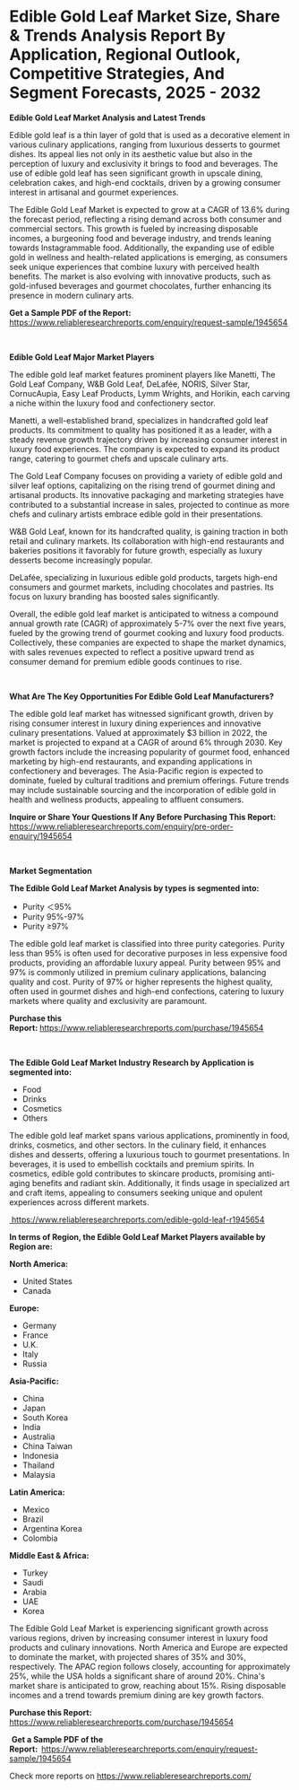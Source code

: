 <p><h1>Edible Gold Leaf Market Size, Share & Trends Analysis Report By Application, Regional Outlook, Competitive Strategies, And Segment Forecasts, 2025 - 2032</h1></p><p><strong>Edible Gold Leaf Market Analysis and Latest Trends</strong></p>
<p><p>Edible gold leaf is a thin layer of gold that is used as a decorative element in various culinary applications, ranging from luxurious desserts to gourmet dishes. Its appeal lies not only in its aesthetic value but also in the perception of luxury and exclusivity it brings to food and beverages. The use of edible gold leaf has seen significant growth in upscale dining, celebration cakes, and high-end cocktails, driven by a growing consumer interest in artisanal and gourmet experiences.</p><p>The Edible Gold Leaf Market is expected to grow at a CAGR of 13.6% during the forecast period, reflecting a rising demand across both consumer and commercial sectors. This growth is fueled by increasing disposable incomes, a burgeoning food and beverage industry, and trends leaning towards Instagrammable food. Additionally, the expanding use of edible gold in wellness and health-related applications is emerging, as consumers seek unique experiences that combine luxury with perceived health benefits. The market is also evolving with innovative products, such as gold-infused beverages and gourmet chocolates, further enhancing its presence in modern culinary arts.</p></p>
<p><strong>Get a Sample PDF of the Report:&nbsp;</strong> <a href="https://www.reliableresearchreports.com/enquiry/request-sample/1945654?utm_campaign=2102&utm_medium=2&utm_source=Github&utm_content=ia&utm_term=14022025&utm_id=edible-gold-leaf">https://www.reliableresearchreports.com/enquiry/request-sample/1945654</a></p>
<p>&nbsp;</p>
<p><strong>Edible Gold Leaf Major Market Players</strong></p>
<p><p>The edible gold leaf market features prominent players like Manetti, The Gold Leaf Company, W&B Gold Leaf, DeLafée, NORIS, Silver Star, CornucAupia, Easy Leaf Products, Lymm Wrights, and Horikin, each carving a niche within the luxury food and confectionery sector.</p><p>Manetti, a well-established brand, specializes in handcrafted gold leaf products. Its commitment to quality has positioned it as a leader, with a steady revenue growth trajectory driven by increasing consumer interest in luxury food experiences. The company is expected to expand its product range, catering to gourmet chefs and upscale culinary arts.</p><p>The Gold Leaf Company focuses on providing a variety of edible gold and silver leaf options, capitalizing on the rising trend of gourmet dining and artisanal products. Its innovative packaging and marketing strategies have contributed to a substantial increase in sales, projected to continue as more chefs and culinary artists embrace edible gold in their presentations.</p><p>W&B Gold Leaf, known for its handcrafted quality, is gaining traction in both retail and culinary markets. Its collaboration with high-end restaurants and bakeries positions it favorably for future growth, especially as luxury desserts become increasingly popular.</p><p>DeLafée, specializing in luxurious edible gold products, targets high-end consumers and gourmet markets, including chocolates and pastries. Its focus on luxury branding has boosted sales significantly.</p><p>Overall, the edible gold leaf market is anticipated to witness a compound annual growth rate (CAGR) of approximately 5-7% over the next five years, fueled by the growing trend of gourmet cooking and luxury food products. Collectively, these companies are expected to shape the market dynamics, with sales revenues expected to reflect a positive upward trend as consumer demand for premium edible goods continues to rise.</p></p>
<p>&nbsp;</p>
<p><strong>What Are The Key Opportunities For Edible Gold Leaf Manufacturers?</strong></p>
<p><p>The edible gold leaf market has witnessed significant growth, driven by rising consumer interest in luxury dining experiences and innovative culinary presentations. Valued at approximately $3 billion in 2022, the market is projected to expand at a CAGR of around 6% through 2030. Key growth factors include the increasing popularity of gourmet food, enhanced marketing by high-end restaurants, and expanding applications in confectionery and beverages. The Asia-Pacific region is expected to dominate, fueled by cultural traditions and premium offerings. Future trends may include sustainable sourcing and the incorporation of edible gold in health and wellness products, appealing to affluent consumers.</p></p>
<p><strong>Inquire or Share Your Questions If Any Before Purchasing This Report:</strong> <a href="https://www.reliableresearchreports.com/enquiry/pre-order-enquiry/1945654?utm_campaign=2102&utm_medium=2&utm_source=Github&utm_content=ia&utm_term=14022025&utm_id=edible-gold-leaf">https://www.reliableresearchreports.com/enquiry/pre-order-enquiry/1945654</a></p>
<p>&nbsp;</p>
<p><strong>Market Segmentation</strong></p>
<p><strong>The Edible Gold Leaf Market Analysis by types is segmented into:</strong></p>
<p><ul><li>Purity ＜95%</li><li>Purity 95%-97%</li><li>Purity ≥97%</li></ul></p>
<p><p>The edible gold leaf market is classified into three purity categories. Purity less than 95% is often used for decorative purposes in less expensive food products, providing an affordable luxury appeal. Purity between 95% and 97% is commonly utilized in premium culinary applications, balancing quality and cost. Purity of 97% or higher represents the highest quality, often used in gourmet dishes and high-end confections, catering to luxury markets where quality and exclusivity are paramount.</p></p>
<p><strong>Purchase this Report:&nbsp;</strong><a href="https://www.reliableresearchreports.com/purchase/1945654?utm_campaign=2102&utm_medium=2&utm_source=Github&utm_content=ia&utm_term=14022025&utm_id=edible-gold-leaf">https://www.reliableresearchreports.com/purchase/1945654</a></p>
<p>&nbsp;</p>
<p><strong>The Edible Gold Leaf Market Industry Research by Application is segmented into:</strong></p>
<p><ul><li>Food</li><li>Drinks</li><li>Cosmetics</li><li>Others</li></ul></p>
<p><p>The edible gold leaf market spans various applications, prominently in food, drinks, cosmetics, and other sectors. In the culinary field, it enhances dishes and desserts, offering a luxurious touch to gourmet presentations. In beverages, it is used to embellish cocktails and premium spirits. In cosmetics, edible gold contributes to skincare products, promising anti-aging benefits and radiant skin. Additionally, it finds usage in specialized art and craft items, appealing to consumers seeking unique and opulent experiences across different markets.</p></p>
<p><a href="https://www.reliableresearchreports.com/edible-gold-leaf-r1945654?utm_campaign=2102&utm_medium=2&utm_source=Github&utm_content=ia&utm_term=14022025&utm_id=edible-gold-leaf">&nbsp;https://www.reliableresearchreports.com/edible-gold-leaf-r1945654</a></p>
<p><strong>In terms of Region, the Edible Gold Leaf Market Players available by Region are:</strong></p>
<p>
    <p> <strong> North America: </strong>
        <ul>
            <li>United States</li>
            <li>Canada</li>
        </ul>
        </p> 
    <p> <strong> Europe: </strong>
        <ul>
            <li>Germany</li>
            <li>France</li>
            <li>U.K.</li>
            <li>Italy</li>
            <li>Russia</li>
        </ul>
        </p> 
    <p> <strong> Asia-Pacific: </strong>
        <ul>
            <li>China</li>
            <li>Japan</li>
            <li>South Korea</li>
            <li>India</li>
            <li>Australia</li>
            <li>China Taiwan</li>
            <li>Indonesia</li>
            <li>Thailand</li>
            <li>Malaysia</li>
        </ul>
        </p> 
    <p> <strong> Latin America: </strong>
        <ul>
            <li>Mexico</li>
            <li>Brazil</li>
            <li>Argentina Korea</li>
            <li>Colombia</li>
        </ul>
        </p> 
    <p> <strong> Middle East & Africa: </strong>
        <ul>
            <li>Turkey</li>
            <li>Saudi</li>
            <li>Arabia</li>
            <li>UAE</li>
            <li>Korea</li>
        </ul>
    </p>
    </p>
<p><p>The Edible Gold Leaf Market is experiencing significant growth across various regions, driven by increasing consumer interest in luxury food products and culinary innovations. North America and Europe are expected to dominate the market, with projected shares of 35% and 30%, respectively. The APAC region follows closely, accounting for approximately 25%, while the USA holds a significant share of around 20%. China's market share is anticipated to grow, reaching about 15%. Rising disposable incomes and a trend towards premium dining are key growth factors.</p></p>
<p><strong>Purchase this Report: </strong><a href="https://www.reliableresearchreports.com/purchase/1945654?utm_campaign=2102&utm_medium=2&utm_source=Github&utm_content=ia&utm_term=14022025&utm_id=edible-gold-leaf">https://www.reliableresearchreports.com/purchase/1945654</a></p>
<p>&nbsp;<strong>Get a Sample PDF of the Report:&nbsp;&nbsp;</strong><a href="https://www.reliableresearchreports.com/enquiry/request-sample/1945654?utm_campaign=2102&utm_medium=2&utm_source=Github&utm_content=ia&utm_term=14022025&utm_id=edible-gold-leaf">https://www.reliableresearchreports.com/enquiry/request-sample/1945654</a></p>
<p><strong></strong></p>
<p>Check more reports on <a href="https://www.reliableresearchreports.com/?utm_campaign=2102&utm_medium=2&utm_source=Github&utm_content=ia&utm_term=14022025&utm_id=edible-gold-leaf">https://www.reliableresearchreports.com/</a></p>